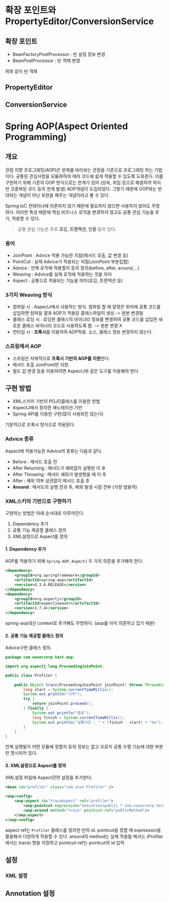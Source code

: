 # 확장 포인트와 PropertyEditor/ConversionService

## 확장 포인트
* BeanFactoryPostProcessor : 빈 설정 정보 변경
* BeanPostProcessor : 빈 객체 변경

위와 같이 빈 객체

## PropertyEditor

## ConversionService


# Spring AOP(Aspect Oriented Programming)
## 개요
관점 지향 프로그래밍(AOP)은 문제를 바라보는 관점을 기준으로 프로그래밍 하는 기법이다. 공통된 관심사항을 모듈화하여 여러 코드에 쉽게 적용할 수 있도록 도와준다. 이를 구현하기 위해 기존의 OOP 방식으로는 한계가 있어 (상속, 위임 등으로 해결하려 하지만 코중복된 코드 등의 한계 발생) AOP개념이 도입되었다. 그렇기 때문에 OOP와는 반대되는 개념이 아닌 보완을 해주는 개념이라고 볼 수 있다.

Spring IoC 컨테이너에 의존하지 않기 때문에 필요하지 않으면 사용하지 않아도 무방하다. 이러한 특성 때문에 핵심 비즈니스 로직을 변경하지 않고도 공통 관심 기능을 추가, 적용할 수 있다.

> 공통 관심 기능은 주로 **로깅, 트랜잭션, 인증** 등이 있다.

### 용어
* JoinPoint : Advice 적용 가능한 지점(메서드 호출, 값 변경 등)
* PointCut : 실제 Advice가 적용되는 지점(JoinPoint 부분집합)
* Advice : 언제 로직에 적용할지 등의 정의(before, after, around,...)
* Weaving : Advice를 실제 로직에 적용하는 것을 의미
* Aspect : 공통으로 적용되는 기능을 의미(로깅, 트랜잭션 등)

### 3가지 Weaving 방식
* 컴파일 시 : AspectJ에서 사용하는 방식. 컴파일 할 때 알맞은 위치에 공통 코드를 삽입하면 컴파일 결과 AOP가 적용된 클래스파일이 생성 -> 원본 변경됨
* 클래스 로딩 시 : 로딩한 클래스의 바이너리 정보를 변경하여 공통 코드를 삽입한 새로운 클래스 바이너리 코드로 사용하도록 함. -> 원본 변경 X
* 런타임 시 : **프록시**를 이용하여 AOP적용. 소스, 클래스 정보 변경하지 않는다. 

### 스프링에서 AOP
* 스프링은 자체적으로 **프록시 기반의 AOP를 지원**한다.
* 메서드 호출 JoinPoint만 지원.
* 필드 값 변경 등을 이용하려면 AspectJ와 같은 도구를 이용해야 한다.


## 구현 방법
* XML스키마 기반의 POJO클래스를 이용한 방법
* AspectJ에서 정의한 애노테이션 기반
* Spring API를 이용한 구현(많이 사용되진 않는다)

기본적으로 프록시 방식으로 적용된다. 

### Advice 종류
Aspect에 적용가능한 Advice의 종류는 다음과 같다.

* Before : 메서드 호출 전
* After Returning : 메서드가 예외없이 실행된 이 후
* After Throwing : 메서드 예외가 발생했을 때 이 후
* After : 예외 여부 상관없이 메서드 호출 후 
* **Around** : 메서드의 실행 전과 후, 예외 발생 시점 전부 (가장 범용적)


### XML스키마 기반으로 구현하기
구현하는 방법은 아래 순서대로 이루어진다.

1. Dependency 추가
2. 공통 기능 제공할 클래스 정의
3. XML설정으로 Aspect를 정의


#### 1. Dependency 추가
AOP를 적용하기 위해 ```Spring-AOP```, ```AspectJ``` 두 가지 의존을 추가해야 한다.

```xml
<dependency>
	<groupId>org.springframework</groupId>
	<artifactId>spring-aop</artifactId>
	<version>4.3.6.RELEASE</version>
</dependency>
<dependency>
	<groupId>org.aspectj</groupId>
	<artifactId>aspectjweaver</artifactId>
	<version>1.7.4</version>
</dependency>
```
spring-aop대신 context로 추가해도 무방하다. (aop를 이미 의존하고 있기 때문)

#### 2. 공통 기능 제공할 클래스 정의
Advice구현 클래스 정의.

```java
package com.navercorp.test.aop;

import org.aspectj.lang.ProceedingJoinPoint;

public class Profiler {
	
	public Object trace(ProceedingJoinPoint joinPoint) throws Throwable {
		long start = System.currentTimeMillis();
		System.out.println("시작");
		try {
			return joinPoint.proceed();
		} finally {
			System.out.println("종료");
			long finish = System.currentTimeMillis();
			System.out.println("실행시간 : " + (finish - start) + "ms");
		}
	}
}

```
언제 실행될지 어떤 모듈에 정할지 등의 정보는 없고 오로지 공통 수행 기능에 대한 부분만 명시되어 있다.

#### 3. XML설정으로 Aspect를 정의
XML설정 파일에 Aspect관련 설정을 추가한다.

```xml
<bean id="profiler" class="com.xxxx.Profiler" />

<aop:config>
   	<aop:aspect id="traceAspect" ref="profiler">
   		<aop:pointcut expression="execution(public * com.navercorp.test..*())" id="publicMethod"/>
   		<aop:around method="trace" pointcut-ref="publicMethod"/>
	</aop:aspect>
</aop:config>
```
aspect ref는 ```Profiler``` 클래스를 정의한 빈의 id.
pointcut을 정할 때 expression을 활용해서 다양하게 적용할 수 있다.
around의 method는 실제 적용될 메서드 (Profiler에서는 trace) 명을 지정하고 pointcut-ref는 pointcut의 id 입력


## 설정
### XML 설정

## Annotation 설정

